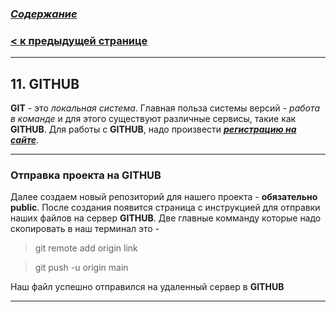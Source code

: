 ### [***Содержание***](./readmy.md)

### [**< к предыдущей странице**](./branch.md)
---

## **11. GITHUB**

**GIT** - это *локальная система*.
Главная польза системы версий - *работа в команде* и для этого существуют различные сервисы, такие как **GITHUB**. 
Для работы с **GITHUB**, надо произвести ***[регистрацию на сайте](https://github.com)***.

---
### **Отправка проекта на GITHUB**
Далее создаем новый репозиторий для нашего проекта - **обязательно public**.
После создания появится страница с инструкцией для отправки наших файлов на сервер **GITHUB**.
Две главные комманду которые надо скопировать в наш терминал это -

> git remote add origin link



>git push -u origin main

Наш файл успешно отправился на удаленный сервер в  **GITHUB** 

---

